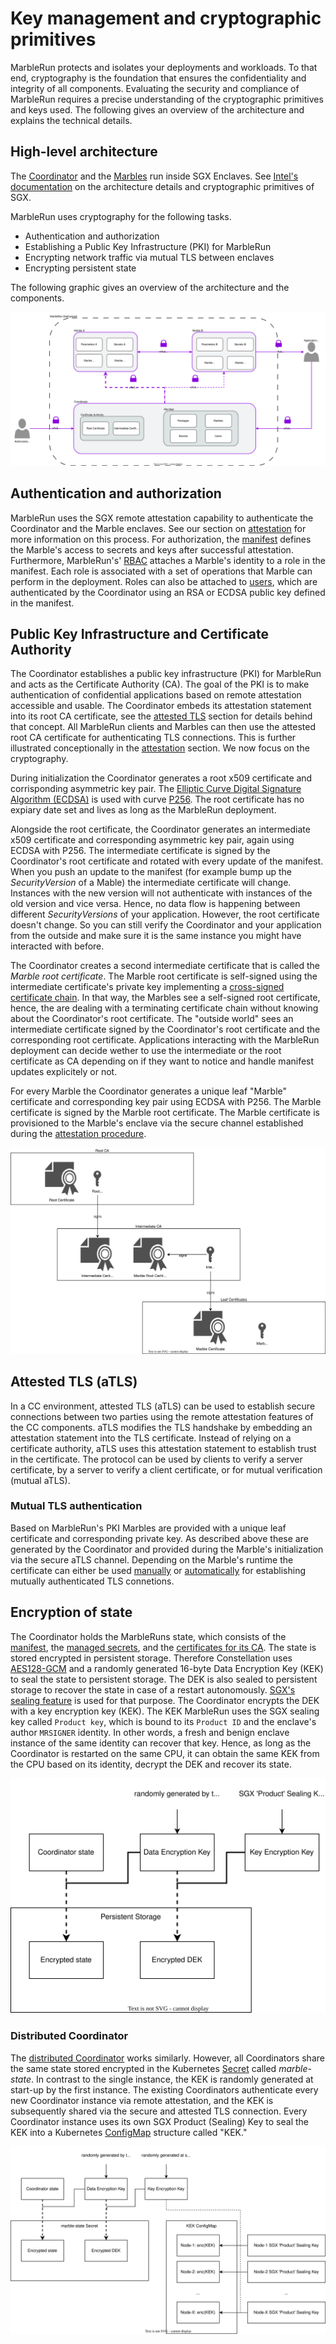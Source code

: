# Key management and cryptographic primitives

MarbleRun protects and isolates your deployments and workloads. To that end, cryptography is the foundation that ensures the confidentiality and integrity of all components.
Evaluating the security and compliance of MarbleRun requires a precise understanding of the cryptographic primitives and keys used.
The following gives an overview of the architecture and explains the technical details.

## High-level architecture

The [Coordinator](coordinator.md) and the [Marbles](marbles.md) run inside SGX Enclaves. See [Intel's documentation](https://www.intel.com/content/www/us/en/developer/tools/software-guard-extensions/overview.html) on the architecture details and cryptographic primitives of SGX.

MarbleRun uses cryptography for the following tasks.

* Authentication and authorization
* Establishing a Public Key Infrastructure (PKI) for MarbleRun
* Encrypting network traffic via mutual TLS between enclaves
* Encrypting persistent state

The following graphic gives an overview of the architecture and the components.

![Security architecture](../_media/security_architecture.svg)

## Authentication and authorization

MarbleRun uses the SGX remote attestation capability to authenticate the Coordinator and the Marble enclaves. See our section on [attestation](../features/attestation.md) for more information on this process.
For authorization, the [manifest](../features/manifest.md) defines the Marble's access to secrets and keys after successful attestation.
Furthermore, MarbleRun's' [RBAC](../workflows/define-manifest.md#roles) attaches a Marble's identity to a role in the manifest.
Each role is associated with a set of operations that Marble can perform in the deployment.
Roles can also be attached to [users](../workflows/define-manifest.md#users), which are authenticated by the Coordinator using an RSA or ECDSA public key defined in the manifest.

## Public Key Infrastructure and Certificate Authority

The Coordinator establishes a public key infrastructure (PKI) for MarbleRun and acts as the Certificate Authority (CA).
The goal of the PKI is to make authentication of confidential applications based on remote attestation accessible and usable.
The Coordinator embeds its attestation statement into its root CA certificate, see the [attested TLS](#attested-tls-atls) section for details behind that concept.
All MarbleRun clients and Marbles can then use the attested root CA certificate for authenticating TLS connections.
This is further illustrated conceptionally in the [attestation](../features/attestation.md) section. We now focus on the cryptography.

During initialization the Coordinator generates a root x509 certificate and corrisponding asymmetric key pair.
The [Elliptic Curve Digital Signature Algorithm (ECDSA)](https://www.secg.org/sec1-v2.pdf#page=49) is used with curve [P256](https://nvlpubs.nist.gov/nistpubs/FIPS/NIST.FIPS.186-4.pdf#page=111).
The root certificate has no expiary date set and lives as long as the MarbleRun deployment.

Alongside the root certificate, the Coordinator generates an intermediate x509 certificate and corresponding asymmetric key pair, again using ECDSA with P256.
The intermediate certificate is signed by the Coordinator's root certificate and rotated with every update of the manifest.
When you push an update to the manifest (for example bump up the *SecurityVersion* of a Mable) the intermediate certificate will change.
Instances with the new version will not authenticate with instances of the old version and vice versa.
Hence, no data flow is happening between different *SecurityVersions* of your application.
However, the root certificate doesn't change. So you can still verify the Coordinator and your application from the outside and make sure it is the same instance you might have interacted with before.

The Coordinator creates a second intermediate certificate that is called the *Marble root certificate*.
The Marble root certificate is self-signed using the intermediate certificate's private key implementing a  [cross-signed certificate chain](https://www.ssltrust.com.au/blog/understanding-certificate-cross-signing).
In that way, the Marbles see a self-signed root certificate, hence, the are dealing with a terminating certificate chain without knowing about the Coordinator's root certificate.
The "outside world" sees an intermediate certificate signed by the Coordinator's root certificate and the corresponding root certificate.
Applications interacting with the MarbleRun deployment can decide wether to use the intermediate or the root certificate as CA depending on if they want to notice and handle manifest updates explicitely or not.

For every Marble the Coordinator generates a unique leaf "Marble" certificate and corresponding key pair using ECDSA with P256.
The Marble certificate is signed by the Marble root certificate.
The Marble certificate is provisioned to the Marble's enclave via the secure channel established during the [attestation procedure](../features/attestation.md).

![Security architecture](../_media/cert-chain.svg)


## Attested TLS (aTLS)

In a CC environment, attested TLS (aTLS) can be used to establish secure connections between two parties using the remote attestation features of the CC components.
aTLS modifies the TLS handshake by embedding an attestation statement into the TLS certificate. Instead of relying on a certificate authority, aTLS uses this attestation statement to establish trust in the certificate.
The protocol can be used by clients to verify a server certificate, by a server to verify a client certificate, or for mutual verification (mutual aTLS).

### Mutual TLS authentication

Based on MarbleRun's PKI Marbles are provided with a unique leaf certificate and corresponding private key.
As described above these are generated by the Coordinator and provided during the Marble's initialization via the secure aTLS channel.
Depending on the Marble's runtime the certificate can either be used [manually](../workflows/add-service.md#make-your-service-use-the-provided-tls-credentials) or [automatically](../features/transparent-TLS.md) for establishing mutually authenticated TLS connetions.

## Encryption of state

The Coordinator holds the MarbleRuns state, which consists of the [manifest](../features/manifest.md), the [managed secrets](../features/secrets-management.md), and the [certificates for its CA](../features/attestation.md).
The state is stored encrypted in persistent storage. Therefore Constellation uses [AES128-GCM](https://www.rfc-editor.org/rfc/rfc5116#section-5.1) and a randomly generated 16-byte Data Encryption Key (KEK) to seal the state to persistent storage.
The DEK is also sealed to persistent storage to recover the state in case of a restart autonomously.
[SGX's sealing feature](https://www.intel.com/content/www/us/en/developer/articles/technical/introduction-to-intel-sgx-sealing.html) is used for that purpose.
The Coordinator encrypts the DEK with a key encryption key (KEK).
The KEK MarbleRun uses the SGX sealing key called `Product key`, which is bound to its `Product ID` and the enclave's author `MRSIGNER` identity.
In other words, a fresh and benign enclave instance of the same identity can recover that key.
Hence, as long as the Coordinator is restarted on the same CPU, it can obtain the same KEK from the CPU based on its identity, decrypt the DEK and recover its state.


![Encrypted state single instance](../_media/enc-state-single.svg)


### Distributed Coordinator

The [distributed Coordinator](../features/recovery.md#distributed-coordinator) works similarly. However, all Coordinators share the same state stored encrypted in the Kubernetes [Secret](https://kubernetes.io/docs/concepts/configuration/secret/) called *marble-state*.
In contrast to the single instance, the KEK is randomly generated at start-up by the first instance.
The existing Coordinators authenticate every new Coordinator instance via remote attestation, and the KEK is subsequently shared via the secure and attested TLS connection.
Every Coordinator instance uses its own SGX Product (Sealing) Key to seal the KEK into a Kubernetes [ConfigMap](https://kubernetes.io/docs/concepts/configuration/configmap/) structure called "KEK."


![Encrypted state distributed](../_media/enc-state-distributed.svg)
